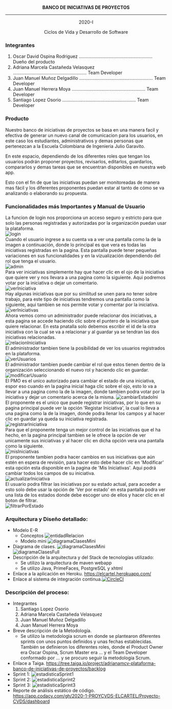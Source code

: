 <p align="center">
 <b>BANCO DE INICIATIVAS DE PROYECTOS</b>
</p>

*********************************************

<p align="center">
2020-I
</p>
<p align="center">
Ciclos de Vida y Desarrollo de Software
</p>

### Integrantes

1. Oscar David Ospina Rodriguez         ………………………………………………… Dueño del producto
2. Adriana Marcela Castañeda Velasquez  ………………………………………………… Team Developer
3. Juan Manuel Muñoz Delgadillo         ………………………………………………… Team Developer
4. Juan Manuel Herrera Moya             ………………………………………………… Team Developer
5. Santiago Lopez Osorio                ………………………………………………… Team Developer


### Producto

Nuestro banco de iniciativas de proyectos se basa en una manera facil y efectiva de generar un nuevo canal de comunicacion
para los usuarios, en este caso los estudiantes, administrativos y demas personas que pertenezcan a la Escuela Colombiana 
de Ingenieria Julio Garavito.

En este espacio, dependiendo de los diferentes roles que tengan los usuarios podrán proponer proyectos, revisarlos, editarlos,
guardarlos, compararlos y demas tareas que se encuentran disponibles en nuestra web app.

Esto con el fin de que las iniciativas puedan ser monitoreadas de manera mas fácil y los diferentes proponentes puedan estar
al tanto de cómo se va analizando o elaborando su propuesta.


### Funcionalidades más Importantes y Manual de Usuario

La funcion de login nos proporciona un acceso seguro y estricto para que solo las personas registradas y autorizadas por la
organización puedan usar la plataforma.\
![login](https://github.com/2020-1-PROYCVDS-ELCARTEL/Proyecto-CVDS/blob/master/img/login.jpg?raw=true "Imagen del login")\
Cuando el usuario ingrese a su cuenta va a ver una pantalla como la de la imagen a continuación, donde lo principal es que vera
es todas las iniciativas registradas en la pagina. Esta pantalla puede tener pequeñas variaciones en sus funcionalidades y en 
la vizualización dependiendo del rol que tenga el usuario.\
![admin](https://github.com/2020-1-PROYCVDS-ELCARTEL/Proyecto-CVDS/blob/master/img/admin.jpg "Imagen admin")\
Para ver iniciativas simplemente hay que hacer clic en el ojo de la iniciativa que quiere ver y nos llevara a una pagina como la siguiente.
Aqui podremos votar por la iniciativa o dejar un comentario.\
![verIniciativa](https://github.com/2020-1-PROYCVDS-ELCARTEL/Proyecto-CVDS/blob/master/img/verIniciativa.jpg "Imagen ver iniciativa")\
Hay algunas iniciativas que por su similitud se unen para no tener sobre trabajo, para este tipo de iniciativas tendremos una pantalla como la siguiente,
aqui tambien se nos permite votar y comentar por la iniciativa.\
![verIniciativas](https://github.com/2020-1-PROYCVDS-ELCARTEL/Proyecto-CVDS/blob/master/img/verIniciativas.jpg "Imagen ver iniciativas")\
Ahora vemos como un administrador puede relacionar dos iniciativas, a esta pagina se accede haciendo clic sobre el puntero de la iniciativa que quiere relacionar.
En esta pnatalla solo debemos escribir el id de la otra iniciativa con la cual se va a relacionar y al guardar ya se tendran las dos iniciativas relacionadas.\
![relacionIniciativa](https://github.com/2020-1-PROYCVDS-ELCARTEL/Proyecto-CVDS/blob/master/img/relacionarIniciativa.jpg "Imagen relacionar iniciativas")\
El administrador tambien tiene la posibilidad de ver los usuarios registrados en la plataforma.\
![verUsuarios](https://github.com/2020-1-PROYCVDS-ELCARTEL/Proyecto-CVDS/blob/master/img/verUsuarios.jpg "Imagen ver suarios")\
El administrador tambien puede cambiar el rol que estos tienen dentro de la organización seleccionando el nuevo rol y haciendo clic en guardar.\
![modificarUsuario](https://github.com/2020-1-PROYCVDS-ELCARTEL/Proyecto-CVDS/blob/master/img/modificarUsuario.jpg "Imagen modificar usuario")\
El PMO es el unico autorizado para cambiar el estado de una iniciativa, espor eso cuando en la pagina inicial haga clic sobre el ojo, esto lo va a llevar a una pagina
como la de la imagen, donde tambien podra votar por la iniciativa y dejar un comentario acerca de la misma.
![cambiarEstadoIni](https://github.com/2020-1-PROYCVDS-ELCARTEL/Proyecto-CVDS/blob/master/img/estadoIniciativa.jpg "Imagen cambiar estado de una Iniciativa")\
El proponente es el unico que puede registrar iniciativas, por lo que en su pagina principal puede ver la opción 'Registar Iniciativa', la cual lo lleva a una pagina como
la de la imagen, donde podra llenar los campos y al hacer clic en guardar ya queda su iniciativa registrada.\
![registrarIniciativa](https://github.com/2020-1-PROYCVDS-ELCARTEL/Proyecto-CVDS/blob/master/img/registarIniciativa.jpg "Imagen registrar iniciativa")\
Para que el proponente tenga un mejor control de las iniciativas que el ha hecho, en la pagina principal tambien se le ofrece la opción de ver unicamente sus iniciativas y 
al hacer clic en dicha opción vera una pantalla como la siguiente.\
![misIniciativas](https://github.com/2020-1-PROYCVDS-ELCARTEL/Proyecto-CVDS/blob/master/img/misIniciativas.jpg "Imagen mis iniciativas")\
El proponente tambien podra hacer cambios en sus iniciativas que aún estén en espera de revisión, para hacer esto debe hacer clic en 'Modificar' esta opción esta
disponible en la pagina de 'Mis Iniciativas'. Aqui podrá cambiar todos los campos de su iniciativa.\
![actualizarIniciativa](https://github.com/2020-1-PROYCVDS-ELCARTEL/Proyecto-CVDS/blob/master/img/actualizarIniciativa.jpg "Imagen actualizar iniciativa")\
El usuario podra filtrar las iniciativas por su estado actual, para acceder a esto solo debe usar la opción de 'Ver por estado' en esta pantalla podra ver una
lista de los estados donde debe escoger uno de ellos y hacer clic en el boton de filtrar.\
![filtrarPorEstado](https://github.com/2020-1-PROYCVDS-ELCARTEL/Proyecto-CVDS/blob/master/img/filtrarEstado.jpg "Imagen filtrar por estado")
### Arquitectura y Diseño detallado:
- Modelo E-R
    - Conceptos
    ![entidadRelacion](https://github.com/2020-1-PROYCVDS-ELCARTEL/Proyecto-CVDS/blob/master/img/entidadRelacion.jpg "Imagen entidad Relacion")
    - Modelo mini
    ![diagramaClasesMini](https://github.com/2020-1-PROYCVDS-ELCARTEL/Proyecto-CVDS/blob/master/img/diagramaClasesMini.jpg "Imagen diagrama Clases Mini")
- Diagrama de clases.
![diagramaClasesMini](https://github.com/2020-1-PROYCVDS-ELCARTEL/Proyecto-CVDS/blob/master/img/entidadRelacion.jpg "Imagen diagrama de Clases mini")\
![diagramaClasesFull](https://github.com/2020-1-PROYCVDS-ELCARTEL/Proyecto-CVDS/blob/master/img/diagramaClasesFull.jpg "Imagen diagrama de Clases Full")
- Descripción de la arquitectura y del Stack de tecnologías utilizado: 
    - Se utilizo la arquitectura de maven webapp 
    - Se utilizo Java, PrimeFaces, PostgreSQL y xhtml
- Enlace a la aplicación en Heroku. <https://elcartel.herokuapp.com/>
- Enlace al sistema de integración continua.[![CircleCI](https://circleci.com/gh/PDSW-ECI/base-proyectos.svg?style=svg)](https://app.circleci.com/pipelines/github/2020-1-PROYCVDS-ELCARTEL/Proyecto-CVDS)

### Descripción del proceso:
- Integrantes
    1. Santiago Lopez Osorio
    2. Adriana Marcela Castañeda Velasquez
    3. Juan Manuel Muñoz Delgadillo
    4. Juan Manuel Herrera Moya
- Breve descripción de la Metodología.
    - Se utilizo la metodologia scrum en donde se plantearon diferentes sprints con unos puntos definidos y unas fechas establecidas. También se definieron los diferentes roles, donde el Product Owner era Oscar Ospina, Scrum Master era … y el Team Developer conformado por …  y se procuro seguir la metodologia Scrum. 
- Enlace a Taiga. <https://tree.taiga.io/project/adrianamcv-plataforma-banco-de-iniciativas-de-proyectos/backlog>
- Sprint 1:
  ![estadisticaSprint1](https://github.com/2020-1-PROYCVDS-ELCARTEL/Proyecto-CVDS/blob/master/img/estadisticaSprint1.jpg "Imagen estadistica Sprint1")
- Sprint 2:
  ![estadisticaSprint2](https://github.com/2020-1-PROYCVDS-ELCARTEL/Proyecto-CVDS/blob/master/img/estadisticaSprint2.jpg "Imagen estadistica Sprint2")
- Sprint 3:
  ![estadisticaSprint3](https://github.com/2020-1-PROYCVDS-ELCARTEL/Proyecto-CVDS/blob/master/img/estadisticaSprint3.jpg "Imagen estadistica Sprint3")
- Reporte de análisis estático de código. <https://app.codacy.com/gh/2020-1-PROYCVDS-ELCARTEL/Proyecto-CVDS/dashboard>
